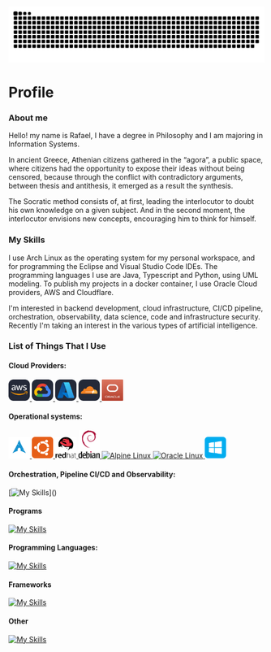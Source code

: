 

[![profile](https://raw.githubusercontent.com/Platane/snk/output/github-contribution-grid-snake.svg)]()

# Profile

### About me

Hello! my name is Rafael, I have a degree in Philosophy and I am majoring in Information Systems. 

In ancient Greece, Athenian citizens gathered in the “agora”, a public space, where citizens had the opportunity to expose their ideas without being censored, because through the conflict with contradictory arguments, between thesis and antithesis, it emerged as a result the synthesis. 

The Socratic method consists of, at first, leading the interlocutor to doubt his own knowledge on a given subject. And in the second moment, the interlocutor envisions new concepts, encouraging him to think for himself.

### My Skills

I use Arch Linux as the operating system for my personal workspace, and for programming the Eclipse and Visual Studio Code IDEs. The programming languages I use are Java, Typescript and Python, using UML modeling. To publish my projects in a docker container, I use Oracle Cloud providers, AWS and Cloudflare.

I'm interested in backend development, cloud infrastructure, CI/CD pipeline, orchestration, observability,  data science, code and infrastructure security. Recently I'm taking an interest in the various types of artificial intelligence.

### List of Things That I Use

#### Cloud Providers:
<a href="https://aws.amazon.com" target="_blank"><img src="https://raw.githubusercontent.com/ldodev/ldodev/main/assets/img/AWS-Dark.svg" width="42" title="AWS"/> <a/>
<a href="https://cloud.google.com" target="_blank"><img src="https://raw.githubusercontent.com/ldodev/ldodev/main/assets/img/GCP-Dark.svg" width="42" title="Google Cloud"/> <a/>
<a href="https://azure.microsoft.com" target="_blank"><img src="https://raw.githubusercontent.com/ldodev/ldodev/main/assets/img/Azure-Dark.svg" width="42" title="Azure"/> <a/>
<a href="https://www.cloudflare.com" target="_blank"><img src="https://raw.githubusercontent.com/ldodev/ldodev/main/assets/img/Cloudflare-Dark.svg" width="42" title="Cloudflare"/> <a/>
<a href="https://www.oracle.com/cloud" target="_blank"><img src="https://raw.githubusercontent.com/ldodev/ldodev/main/assets/img/oracle-cloud.png" width="42" title="Oracle Cloud"/> <a/>


#### Operational systems:
<a href="" target="_blank"><img src="https://raw.githubusercontent.com/ldodev/ldodev/main/assets/img/arch-linux.svg" width="42" title="Arch Linux"/> <a/>
<a href="" target="_blank"><img src="https://raw.githubusercontent.com/ldodev/ldodev/main/assets/img/ubuntu.svg" width="42" title="Ubuntu Linux"/> <a/>
<a href="" target="_blank"><img src="https://raw.githubusercontent.com/ldodev/ldodev/main/assets/img/redhat.svg" width="42" title="Redhat Linux"/> <a/>
<a href="" target="_blank"><img src="https://raw.githubusercontent.com/ldodev/ldodev/main/assets/img/debian.svg" width="42" title="Debian Linux"/> <a/>
<a href="" target="_blank"><img src="https://raw.githubusercontent.com/ldodev/ldodev/main/assets/img/alpine.svg" width="42" title="Alpine Linux"/> <a/>
<a href="" target="_blank"><img src="https://raw.githubusercontent.com/ldodev/ldodev/main/assets/img/oracle-linux.svg" width="42" title="Oracle Linux"/> <a/>
<a href="" target="_blank"><img src="https://raw.githubusercontent.com/ldodev/ldodev/main/assets/img/windows.svg" width="42" title="Windows 11"/> <a/>

#### Orchestration, Pipeline CI/CD and Observability:
[![My Skills](https://skillicons.dev/icons?i=githubactions,gitlab,terraform,ansible,kubernetes,docker,grafana,kibana,prometheus,)]()

#### Programs
[![My Skills](https://skillicons.dev/icons?i=git,vscode,linux,mysql,sqlite)]()

#### Programming Languages:
[![My Skills](https://skillicons.dev/icons?i=java,typescript,js,python,html,css,markdown)]()

#### Frameworks
[![My Skills](https://skillicons.dev/icons?i=nodejs)]()

#### Other
[![My Skills](https://skillicons.dev/icons?i=github)]()

